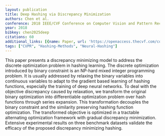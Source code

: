```yaml
---
layout: publication
title: Deep Hashing via Discrepancy Minimization
authors: Chen et al.
conference: 2018 IEEE/CVF Conference on Computer Vision and Pattern Recognition
year: 2018
bibkey: chen2025deep
citations: 60
additional_links: [{name: Paper, url: 'https://openaccess.thecvf.com/content_cvpr_2018/CameraReady/0540.pdf'}]
tags: ["CVPR", "Hashing-Methods", "Neural-Hashing"]
---
```

This paper presents a discrepancy minimizing model to
address the discrete optimization problem in hashing learning. The discrete optimization introduced by binary constraint is an NP-hard mixed integer programming problem.
It is usually addressed by relaxing the binary variables into
continuous variables to adapt to the gradient based learning of hashing functions, especially the training of deep
neural networks. To deal with the objective discrepancy
caused by relaxation, we transform the original binary optimization into differentiable optimization problem over hash
functions through series expansion. This transformation decouples the binary constraint and the similarity preserving
hashing function optimization. The transformed objective
is optimized in a tractable alternating optimization framework with gradual discrepancy minimization. Extensive experimental results on three benchmark datasets validate the
efficacy of the proposed discrepancy minimizing hashing.